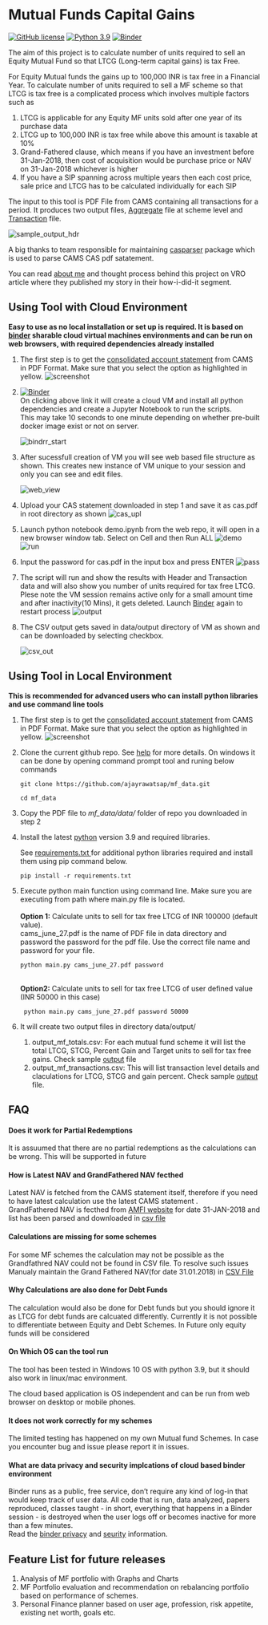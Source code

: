 # Mutual Funds Capital Gains

[![GitHub license](https://img.shields.io/github/license/Naereen/StrapDown.js.svg)](https://github.com/ajayrawatsap/mf_data/blob/master/LICENSE)
[![Python 3.9](https://img.shields.io/badge/python-3.9-blue.svg)](https://www.python.org/downloads/release/python-390/)
[![Binder](https://mybinder.org/badge_logo.svg)](https://mybinder.org/v2/gh/ajayrawatsap/mf_data/HEAD)



The aim of this project is to calculate number of units required to sell an Equity Mutual Fund so that LTCG (Long-term capital gains) is tax Free. 



For Equity Mutual funds the gains up to 100,000 INR is tax free in a Financial Year. To calculate number of units required to sell a MF scheme so that LTCG is tax free is a complicated process which involves multiple factors such as
1. LTCG is applicable for any Equity MF units sold after one year of its purchase data
2. LTCG up to 100,000 INR is tax free while above this amount is taxable at 10% 
3. Grand-Fathered clause, which means if you have an investment before 31-Jan-2018, then cost of acquisition would be  purchase price or NAV on 31-Jan-2018 whichever is higher
4. If you have a SIP spanning across multiple years then each cost price, sale price and LTCG has to be calculated individually for each SIP

The input to this tool is PDF File from CAMS containing all transactions for a period.
It produces two output files, [Aggregate](data/output/sample_output/sample_output_mf_totals.csv) file at scheme level and [Transaction](data/output/sample_output/sample_output_mf_transactions.csv) file.

![sample_output_hdr](https://github.com/ajayrawatsap/mf_data/blob/master/data/assets/sample_ouput.PNG)


A big thanks to team responsible for maintaining [casparser](https://github.com/codereverser/casparser) package which is used to parse CAMS CAS pdf satatement.

You can read [about me](https://www.valueresearchonline.com/stories/49239/on-his-way-to-financial-independence) and thought process behind this project on VRO article where they published my story in their how-i-did-it segment.

## Using Tool with Cloud Environment
**Easy to use as no local installation or set up is required. It is based on [binder](https://mybinder.readthedocs.io/en/latest/about/about.html) sharable cloud virtual machines environments and can be run on web browsers, with required dependencies already installed**


1. The first step is to get the [consolidated account statement](https://www.camsonline.com/Investors/Statements/Consolidated-Account-Statement) from CAMS in PDF Format. Make sure that you select the option as highlighted in yellow. ![screenshot](https://github.com/ajayrawatsap/mf_data/blob/master/data/assets/cams.PNG)
2. [![Binder](https://mybinder.org/badge_logo.svg)](https://mybinder.org/v2/gh/ajayrawatsap/mf_data/HEAD)
   <br>On clicking above link it will create a cloud VM and install all python dependencies and create a Jupyter Notebook to run the scripts. 
   <br>This may take 10 seconds to one minute depending on whether pre-built docker image exist or not on server.

   ![bindrr_start](data/assets/binder_start.PNG)
 
3. After sucessfull creation of VM you will see web based file structure as shown. 
This creates new instance of VM unique to your session and only you can see and edit files. 

   ![web_view](data/assets/binder_folder.PNG)
   
4. Upload your CAS statement downloaded in step 1 and save it as  cas.pdf in root directory as shown
    ![cas_upl](data/assets/upload_cas.PNG)
    
5. Launch python notebook demo.ipynb from the web repo, it will open in a new browser window tab. Select on Cell and then Run ALL
   ![demo](data/assets/binder_demo.PNG)  ![run](data/assets/demo_run.PNG)
    
6. Input the password for cas.pdf in the input box and press ENTER
   ![pass](data/assets/pass_input.PNG)
     
7. The script will run and show the results with Header and Transaction data and will also show you number of units required for tax free LTCG.
   Plese note the VM session remains active only for a small amount time and after inactivity(10 Mins), it gets deleted. Launch [Binder](https://mybinder.org/v2/gh/ajayrawatsap/mf_data/HEAD) again to restart process
 ![output](data/assets/demo_output.png)
8. The CSV output gets saved in data/output directory of VM as shown and can be downloaded  by selecting checkbox.

   ![csv_out](data/assets/demo_csv.png)


## Using Tool in Local Environment
**This is recommended for advanced users who can install python libraries and use command line tools**
1. The first step is to get the [consolidated account statement](https://www.camsonline.com/Investors/Statements/Consolidated-Account-Statement) from CAMS in PDF Format. Make sure that you select the option as highlighted in yellow. ![screenshot](https://github.com/ajayrawatsap/mf_data/blob/master/data/assets/cams.PNG)
2. Clone the current github repo. See [help](https://docs.github.com/en/github/creating-cloning-and-archiving-repositories/cloning-a-repository-from-github/cloning-a-repository) for more details. On windows it can be done by opening command prompt tool and runing below commands
   ```
   git clone https://github.com/ajayrawatsap/mf_data.git  
   
   ```
   ```
   cd mf_data
   ```

3. Copy  the PDF file to  *mf_data/data/* folder of repo you downloaded in step 2
   
4. Install the latest [python](https://www.python.org/downloads/)  version 3.9 and required libraries.

   See [requirements.txt ](/requirements.txt) for additional python libraries required and install them using pip command below.
   ```
   pip install -r requirements.txt
   ```
5. Execute python main function using command line. Make sure you are executing from path where main.py file is located. 
    <br>
    <br>**Option 1:** Calculate units to sell for tax free LTCG of INR 100000 (default value). 
    <br> cams_june_27.pdf is the name of PDF file in data directory and password the password for the pdf file. Use the correct file name and password for your file.
   ```
   python main.py cams_june_27.pdf password
   ```
    <br>**Option2:** Calculate units to sell for tax free LTCG of user defined value (INR 50000 in this case)
      ```
       python main.py cams_june_27.pdf password 50000
      ```
6. It will create two output files in directory  data/output/
    1. output_mf_totals.csv: For each mutual fund scheme it will list the total LTCG, STCG, Percent  Gain and Target units to sell for tax free gains. Check sample [output](data/output/sample_output/sample_output_mf_totals.csv) file
    1. output_mf_transactions.csv: This will list transaction level details and claculations for LTCG, STCG and gain percent. Check  sample [output](data/output/sample_output/sample_output_mf_transactions.csv) file.


## FAQ
#### Does it work for Partial Redemptions
  It is assuumed that there are no partial redemptions as the calculations can be wrong. This will be supported in future
 #### How is Latest NAV and GrandFathered NAV fecthed 
 Latest NAV is fetched from the CAMS statement itself, therefore if you need to have latest calculation use the latest CAMS statement  .
 <br> GrandFathered NAV is fecthed from [AMFI website](https://www.amfiindia.com/nav-history-download)  for date 31-JAN-2018 and list has been parsed and downloaded in [csv file](data/nav/gf_nav_all.csv)

  
#### Calculations are missing for some schemes  
For some MF schemes the calculation may not be possible as the Grandfathred NAV could not be found in CSV file. To resolve such issues Manualy maintain the Grand Fathered NAV(for date 31.01.2018)  in [CSV File](data/nav/gf_nav_all.csv)
 #### Why Calculations are also done for Debt Funds  
  The calculation would also be done for Debt funds but you should ignore it as LTCG for debt funds are calcuated differently. Currently it is not possible to differentiate between Equity and Debt Schemes. In Future only equity funds will be considered
#### On Which OS can the tool run
The tool has been tested in Windows 10 OS with python 3.9, but it should also work in linux/mac environment.  

The cloud based application is OS independent and can be run from web browser on desktop or mobile phones.
#### It does not work correctly for my schemes
 The limited testing has happened on my own Mutual fund Schemes. In case you encounter bug and issue please report it in issues. 
 
#### What are data privacy and security implcations of cloud based binder environment
 Binder runs as a public, free service, don’t require any kind of log-in that would  keep track of user data. All code that is run, data analyzed, papers reproduced,   classes taught - in short, everything that happens in a Binder session - is destroyed when the user logs off or becomes inactive for more than a few minutes.
<br> Read the [binder privacy](https://mybinder.readthedocs.io/en/latest/about/about.html#how-does-mybinder-org-ensure-user-privacy) and [seurity](https://mybinder.readthedocs.io/en/latest/about/about.html#how-secure-is-mybinder-org) information.

## Feature List for future releases
1. Analysis of MF portfolio with Graphs and Charts
2. MF Portfolio evaluation and recommendation on rebalancing portfolio based on performance of schemes.
3. Personal Finance planner based on user age, profession, risk appetite, existing net worth, goals etc.
